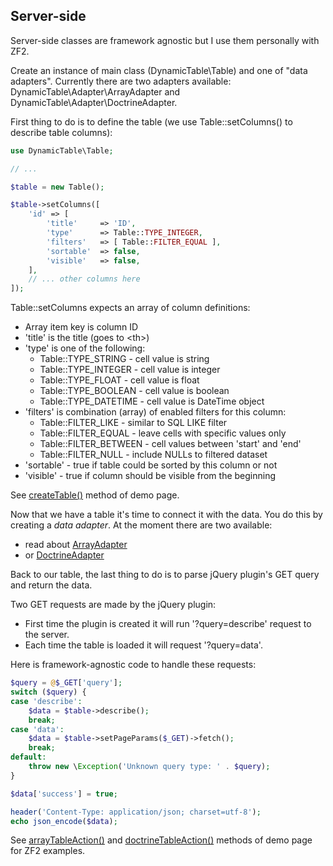 Server-side
-----------

Server-side classes are framework agnostic but I use them personally with ZF2.

Create an instance of main class (DynamicTable\Table) and one of "data adapters". Currently there are two adapters available: DynamicTable\Adapter\ArrayAdapter and DynamicTable\Adapter\DoctrineAdapter.

First thing to do is to define the table (we use Table::setColumns() to describe table columns):

```php
use DynamicTable\Table;

// ...

$table = new Table();

$table->setColumns([
    'id' => [
        'title'     => 'ID',
        'type'      => Table::TYPE_INTEGER,
        'filters'   => [ Table::FILTER_EQUAL ],
        'sortable'  => false,
        'visible'   => false,
    ],
    // ... other columns here
]);
```

Table::setColumns expects an array of column definitions:
* Array item key is column ID
* 'title' is the title (goes to &lt;th&gt;)
* 'type' is one of the following:
  * Table::TYPE_STRING - cell value is string
  * Table::TYPE_INTEGER - cell value is integer
  * Table::TYPE_FLOAT - cell value is float
  * Table::TYPE_BOOLEAN - cell value is boolean
  * Table::TYPE_DATETIME - cell value is DateTime object
* 'filters' is combination (array) of enabled filters for this column:
  * Table::FILTER_LIKE - similar to SQL LIKE filter
  * Table::FILTER_EQUAL - leave cells with specific values only
  * Table::FILTER_BETWEEN - cell values between 'start' and 'end'
  * Table::FILTER_NULL - include NULLs to filtered dataset
* 'sortable' - true if table could be sorted by this column or not
* 'visible' - true if column should be visible from the beginning

See [createTable()](https://github.com/basarevych/dynamic-table/blob/demo-zf2/module/Application/src/Application/Controller/IndexController.php#L94) method of demo page.

Now that we have a table it's time to connect it with the data. You do this by creating a *data adapter*. At the moment there are two available:
* read about [ArrayAdapter](array-adapter.md)
* or [DoctrineAdapter](doctrine-adapter.md)

Back to our table, the last thing to do is to parse jQuery plugin's GET query and return the data.

Two GET requests are made by the jQuery plugin:
* First time the plugin is created it will run '?query=describe' request to the server.
* Each time the table is loaded it will request '?query=data'.

Here is framework-agnostic code to handle these requests:

```php
$query = @$_GET['query'];
switch ($query) {
case 'describe':
    $data = $table->describe();
    break;
case 'data':
    $data = $table->setPageParams($_GET)->fetch();
    break;
default:
    throw new \Exception('Unknown query type: ' . $query);
}

$data['success'] = true;

header('Content-Type: application/json; charset=utf-8');
echo json_encode($data);
```

See [arrayTableAction()](https://github.com/basarevych/dynamic-table/blob/demo-zf2/module/Application/src/Application/Controller/IndexController.php#L67) and [doctrineTableAction()](https://github.com/basarevych/dynamic-table/blob/demo-zf2/module/Application/src/Application/Controller/IndexController.php#L40) methods of demo page for ZF2 examples.
